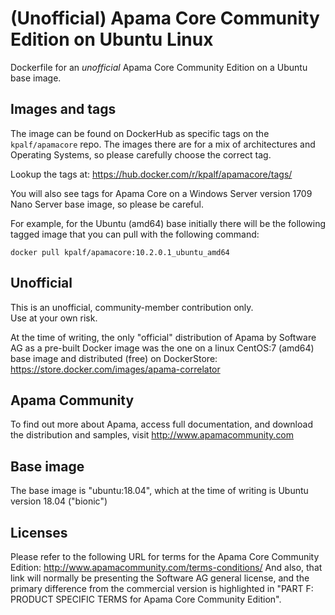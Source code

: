 # (Unofficial) Apama Core Community Edition on Ubuntu Linux 
Dockerfile for an _unofficial_ Apama Core Community Edition on a Ubuntu base image.

## Images and tags
The image can be found on DockerHub as specific tags on the `kpalf/apamacore` repo.  The images there are for a mix of architectures and Operating Systems, so please carefully choose the correct tag.

Lookup the tags at: https://hub.docker.com/r/kpalf/apamacore/tags/

You will also see tags for Apama Core on a Windows Server version 1709 Nano Server base image, so please be careful.

For example, for the Ubuntu (amd64) base initially there will be the following tagged image that you can pull with the following command:
```
docker pull kpalf/apamacore:10.2.0.1_ubuntu_amd64
```

## Unofficial
This is an unofficial, community-member contribution only.  
Use at your own risk.

At the time of writing, the only "official" distribution of Apama by Software AG as a pre-built Docker image was the one on a linux CentOS:7 (amd64) base image and distributed (free) on DockerStore: https://store.docker.com/images/apama-correlator

## Apama Community
To find out more about Apama, access full documentation, and download the distribution and samples, visit http://www.apamacommunity.com


## Base image
The base image is "ubuntu:18.04", which at the time of writing is Ubuntu version 18.04 ("bionic")


## Licenses
Please refer to the following URL for terms for the Apama Core Community Edition:
http://www.apamacommunity.com/terms-conditions/
And also, that link will normally be presenting the Software AG general license, and the primary difference from the commercial version is highlighted in "PART F: PRODUCT SPECIFIC TERMS for Apama Core Community Edition".


